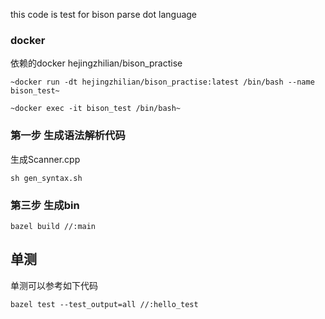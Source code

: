this code is test for bison parse dot language


### docker 

依赖的docker hejingzhilian/bison_practise

```
~docker run -dt hejingzhilian/bison_practise:latest /bin/bash --name bison_test~

~docker exec -it bison_test /bin/bash~
```



### 第一步 生成语法解析代码
生成Scanner.cpp 

``` 
sh gen_syntax.sh 
```

### 第三步 生成bin

```
bazel build //:main
```


## 单测

单测可以参考如下代码

```
bazel test --test_output=all //:hello_test
```
